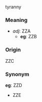 tyranny
### Meaning
+ _adj_: ZZA
    + __eg__: ZZB

### Origin

ZZC

### Synonym

__eg__: ZZD

+ ZZE



